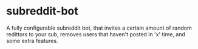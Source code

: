 # subreddit-bot
A fully configurable subreddit bot, that invites a certain amount of random redittors to your sub, removes users that haven't posted in 'x' time, and some extra features.
